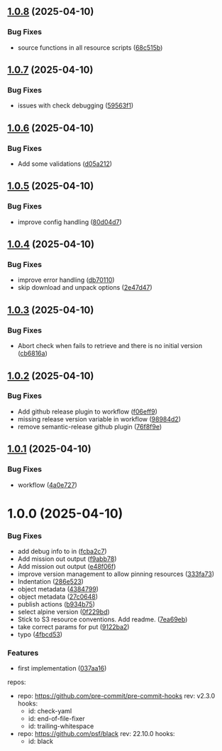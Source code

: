 ## [1.0.8](https://github.com/juanlugm/concourse-gcs-resource/compare/v1.0.7...v1.0.8) (2025-04-10)


### Bug Fixes

* source functions in all resource scripts ([68c515b](https://github.com/juanlugm/concourse-gcs-resource/commit/68c515b6a9c9e3a9c2a6e91d2032ea1c4eec214f))

## [1.0.7](https://github.com/juanlugm/concourse-gcs-resource/compare/v1.0.6...v1.0.7) (2025-04-10)


### Bug Fixes

* issues with check debugging ([59563f1](https://github.com/juanlugm/concourse-gcs-resource/commit/59563f1e6f321482cafcc279d58e70bddfdadf79))

## [1.0.6](https://github.com/juanlugm/concourse-gcs-resource/compare/v1.0.5...v1.0.6) (2025-04-10)


### Bug Fixes

* Add some validations ([d05a212](https://github.com/juanlugm/concourse-gcs-resource/commit/d05a2126d43b86762e9d0aa1313bdc1e3905af8a))

## [1.0.5](https://github.com/juanlugm/concourse-gcs-resource/compare/v1.0.4...v1.0.5) (2025-04-10)


### Bug Fixes

* improve config handling ([80d04d7](https://github.com/juanlugm/concourse-gcs-resource/commit/80d04d73844f8a3415773e1f896756df8891f932))

## [1.0.4](https://github.com/juanlugm/concourse-gcs-resource/compare/v1.0.3...v1.0.4) (2025-04-10)


### Bug Fixes

* improve error handling ([db70110](https://github.com/juanlugm/concourse-gcs-resource/commit/db70110ae64917679d62764df886b242288f8f43))
* skip download and unpack options ([2e47d47](https://github.com/juanlugm/concourse-gcs-resource/commit/2e47d47135cef910bc024a0f35fd43850e4c7b4c))

## [1.0.3](https://github.com/juanlugm/concourse-gcs-resource/compare/v1.0.2...v1.0.3) (2025-04-10)


### Bug Fixes

* Abort check when fails to retrieve and there is no initial version ([cb6816a](https://github.com/juanlugm/concourse-gcs-resource/commit/cb6816ac4fb282ba3120521623e593e18ce98c30))

## [1.0.2](https://github.com/juanlugm/concourse-gcs-resource/compare/v1.0.1...v1.0.2) (2025-04-10)


### Bug Fixes

* Add github release plugin to workflow ([f06eff9](https://github.com/juanlugm/concourse-gcs-resource/commit/f06eff966b58ae3632fd22d1320583e5c26fe356))
* missing release version variable in workflow ([98984d2](https://github.com/juanlugm/concourse-gcs-resource/commit/98984d29121231b64afc4514bbca0a43d1004a5f))
* remove semantic-release github plugin ([76f8f9e](https://github.com/juanlugm/concourse-gcs-resource/commit/76f8f9e66828fadb2ccc77a175b08945f41830c3))

## [1.0.1](https://github.com/juanlugm/concourse-gcs-resource/compare/v1.0.0...v1.0.1) (2025-04-10)


### Bug Fixes

* workflow ([4a0e727](https://github.com/juanlugm/concourse-gcs-resource/commit/4a0e7279d6d8a3fe831c3d21e829880acce75f16))

# 1.0.0 (2025-04-10)


### Bug Fixes

* add debug info to in ([fcba2c7](https://github.com/juanlugm/concourse-gcs-resource/commit/fcba2c76e54c5266a84c04a2ce62bb87f0e67cce))
* Add mission out output ([f9abb78](https://github.com/juanlugm/concourse-gcs-resource/commit/f9abb788450b7714989a566d73bc474c130730c2))
* Add mission out output ([e48f06f](https://github.com/juanlugm/concourse-gcs-resource/commit/e48f06f75a8910a5d94294e586a07dc230bfff81))
* improve version management to allow pinning resources ([333fa73](https://github.com/juanlugm/concourse-gcs-resource/commit/333fa73237746c1f7fc4f45a7936dca7ee103d50))
* Indentation ([286e523](https://github.com/juanlugm/concourse-gcs-resource/commit/286e5234bc1decd4408772f46ae8e6f62abf3cd3))
* object metadata ([4384799](https://github.com/juanlugm/concourse-gcs-resource/commit/4384799f96599c6f8c92b2ea69d045d4ca845066))
* object metadata ([27c0648](https://github.com/juanlugm/concourse-gcs-resource/commit/27c0648c5e2835ca0e8a6645d34f19f58cbcdf4f))
* publish actions ([b934b75](https://github.com/juanlugm/concourse-gcs-resource/commit/b934b75d9ef56e7b3ae0267550366835e5355220))
* select alpine version ([0f229bd](https://github.com/juanlugm/concourse-gcs-resource/commit/0f229bd53dfb9a6f96bc98fe20dd1ced8c88a336))
* Stick to S3 resource conventions. Add readme. ([7ea69eb](https://github.com/juanlugm/concourse-gcs-resource/commit/7ea69eb1bd8775ca52ff6fe8732f579c01d09855))
* take correct params for put ([9122ba2](https://github.com/juanlugm/concourse-gcs-resource/commit/9122ba2a84a7a42b6910b1f3f0e2ef342746eb56))
* typo ([4fbcd53](https://github.com/juanlugm/concourse-gcs-resource/commit/4fbcd534429f3b6b768b2ab1fe820ba0e30c93e7))


### Features

* first implementation ([037aa16](https://github.com/juanlugm/concourse-gcs-resource/commit/037aa16263f1de2dd873164008a332c5655c5f97))

repos:
-   repo: https://github.com/pre-commit/pre-commit-hooks
    rev: v2.3.0
    hooks:
    -   id: check-yaml
    -   id: end-of-file-fixer
    -   id: trailing-whitespace
-   repo: https://github.com/psf/black
    rev: 22.10.0
    hooks:
    -   id: black
